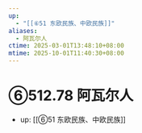 ```yaml
---
up:
  - "[[⑥51 东欧民族、中欧民族]]"
aliases:
  - 阿瓦尔人
ctime: 2025-03-01T13:48:10+08:00
mtime: 2025-10-01T11:40:30+08:00
---
```


# ⑥512.78 阿瓦尔人

- up: [[⑥51 东欧民族、中欧民族]]
